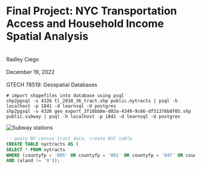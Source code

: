 # Final Project: NYC Transportation Access and Household Income Spatial Analysis
<br> Radley Ciego <br>
<br> December 19, 2022 <br>
<br> GTECH 78519: Geospatial Databases <br>

```
# import shapefiles into database using psql
shp2pgsql -s 4326 tl_2018_36_tract.shp public.nytracts | psql -h localhost -p 1841 -d learnsql -U postgres
shp2pgsql -s 4326 geo_export_3f16bb8e-d03a-4349-9c66-df51376b8f05.shp public.subway | psql -h localhost -p 1841 -d learnsql -U postgres
```

![Subway stations](/final/)

```sql
-- query NY census tract data, create NYC table
CREATE TABLE nyctracts AS (
SELECT * FROM nytracts
WHERE (countyfp = '005' OR countyfp = '081' OR countyfp = '047' OR countyfp = '061' OR countyfp = '085')
AND (aland != '0'));
```

